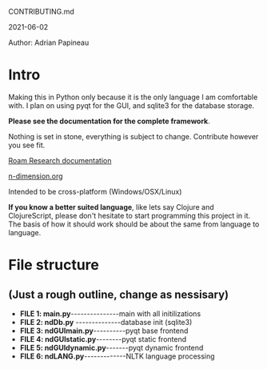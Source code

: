 CONTRIBUTING.md

2021-06-02 

Author: Adrian Papineau

# Intro
Making this in Python only because it is the only language I am comfortable with. I plan on using pyqt for the GUI, and sqlite3 for the database storage.

**Please see the documentation for the complete framework**.

Nothing is set in stone, everything is subject to change. Contribute however you see fit. 

[Roam Research documentation](https://roamresearch.com/#/app/NDdatabase/page/zq-dEG3oe)

[n-dimension.org](https://www.n-dimension.org/)

Intended to be cross-platform (Windows/OSX/Linux)

**If you know a better suited language**, like lets say Clojure and ClojureScript, please don't hesitate to start programming this project in it. The basis of how it should work should be about the same from language to language.

# File structure
## (Just a rough outline, change as nessisary)

* __FILE 1: main.py__---------------main with all initilizations 
* __FILE 2: ndDb.py__ --------------database init (sqlite3)
* __FILE 3: ndGUImain.py__----------pyqt base frontend
* __FILE 4: ndGUIstatic.py__--------pyqt static frontend
* __FILE 5: ndGUIdynamic.py__-------pyqt dynamic frontend
* __FILE 6: ndLANG.py__-------------NLTK language processing
